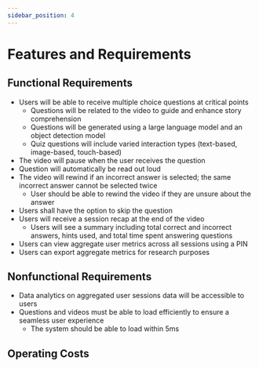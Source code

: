 ```yaml
---
sidebar_position: 4
---
```


# Features and Requirements

## Functional Requirements
<ul>
  <li>
    Users will be able to receive multiple choice questions at critical points
    <ul>
      <li>Questions will be related to the video to guide and enhance story comprehension</li>
      <li>Questions will be generated using a large language model and an object detection model</li>
      <li>Quiz questions will include varied interaction types (text-based, image-based, touch-based)</li>
    </ul>
  </li>

  <li>The video will pause when the user receives the question</li>

  <li>Question will automatically be read out loud</li>

  <li>
    The video will rewind if an incorrect answer is selected; the same incorrect answer cannot be selected twice
    <ul>
      <li>User should be able to rewind the video if they are unsure about the answer</li>
    </ul>
  </li>

  <li>Users shall have the option to skip the question</li>

  <li>
    Users will receive a session recap at the end of the video 
    <ul>   
      <li>Users will see a summary including total correct and incorrect answers, hints used, and total time spent answering questions</li>
    </ul>
  </li>
  <li>Users can view aggregate user metrics across all sessions using a PIN</li>
  <li>Users can export aggregate metrics for research purposes</li>
</ul>

## Nonfunctional Requirements
<ul>
  <li>Data analytics on aggregated user sessions data will be accessible to users</li>
  <li>
    Questions and videos must be able to load efficiently to ensure a seamless user experience
    <ul>
      <li>The system should be able to load within 5ms</li>
    </ul>
  </li>
</ul>

## Operating Costs

